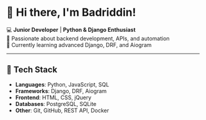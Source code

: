 # 👋 Hi there, I'm Badriddin!

💻 **Junior Developer** | **Python & Django Enthusiast**  
🚀 Passionate about backend development, APIs, and automation  
🌱 Currently learning advanced Django, DRF, and Aiogram  

---

## 🔧 Tech Stack  
- **Languages**: Python, JavaScript, SQL  
- **Frameworks**: Django, DRF, Aiogram  
- **Frontend**: HTML, CSS, jQuery  
- **Databases**: PostgreSQL, SQLite  
- **Other**: Git, GitHub, REST API, Docker  
